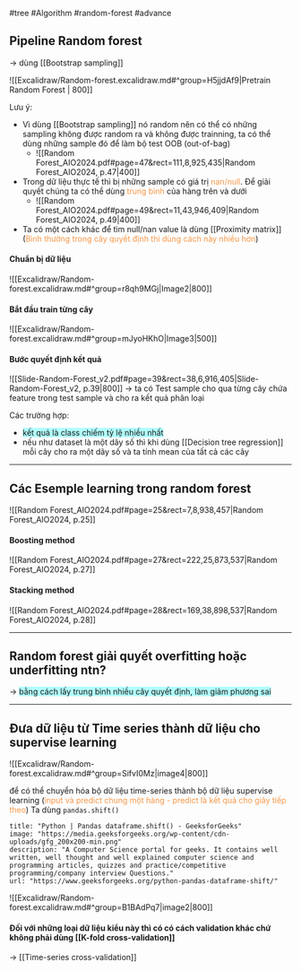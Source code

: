 #tree #Algorithm #random-forest #advance 

## Pipeline Random forest

-> dùng [[Bootstrap sampling]]

![[Excalidraw/Random-forest.excalidraw.md#^group=H5jjdAf9|Pretrain Random Forest | 800]]

Lưu ý:
- Vì dùng [[Bootstrap sampling]] nó random nên có thể có những sampling không được random ra và không được trainning, ta có thể dùng những sample đó để làm bộ test OOB (out-of-bag)
	- ![[Random Forest_AIO2024.pdf#page=47&rect=111,8,925,435|Random Forest_AIO2024, p.47|400]]
- Trong dữ liệu thực tế thì bị những sample có giá trị <font color="#f79646">nan/null</font>. Để giải quyết chúng ta có thể dùng <font color="#f79646">trung bình</font> của hàng trên và dưới 
	- ![[Random Forest_AIO2024.pdf#page=49&rect=11,43,946,409|Random Forest_AIO2024, p.49|400]]
- Ta có một cách khác để tìm null/nan value là dùng [[Proximity matrix]] (<font color="#f79646">Bình thường trong cây quyết định thì dùng cách này nhiều hơn</font>)

#### Chuẩn bị dữ liệu 
![[Excalidraw/Random-forest.excalidraw.md#^group=r8qh9MGj|Image2|800]]

#### Bắt đầu train từng cây
![[Excalidraw/Random-forest.excalidraw.md#^group=mJyoHKhO|Image3|500]]

#### Bước quyết định kết quả
![[Slide-Random-Forest_v2.pdf#page=39&rect=38,6,916,405|Slide-Random-Forest_v2, p.39|800]]
-> ta có Test sample cho qua từng cây chứa feature trong test sample và cho ra kết quả phân loại 

Các trường hợp:
-  <span style="background:#b1ffff">kết quả là class chiếm tỷ lệ nhiều nhất </span>
- nếu như dataset là một dãy số thì khi dùng [[Decision tree regression]] mỗi cây cho ra một dãy số và ta tính mean của tất cả các cây

---
## Các Esemple learning trong random forest
![[Random Forest_AIO2024.pdf#page=25&rect=7,8,938,457|Random Forest_AIO2024, p.25]]

#### Boosting method
![[Random Forest_AIO2024.pdf#page=27&rect=222,25,873,537|Random Forest_AIO2024, p.27]]

#### Stacking method
![[Random Forest_AIO2024.pdf#page=28&rect=169,38,898,537|Random Forest_AIO2024, p.28]]

---
## Random forest giải quyết overfitting hoặc underfitting ntn?

-> <span style="background:#b1ffff">bằng cách lấy trung bình nhiều cây quyết định, làm giảm phương sai</span>

---

## Đưa dữ liệu từ Time series thành dữ liệu cho supervise learning 

![[Excalidraw/Random-forest.excalidraw.md#^group=SifvI0Mz|image4|800]]

để có thể chuyển hóa bộ dữ liệu time-series thành bộ dữ liệu supervise learning (<font color="#f79646">input và predict chung một hàng - predict là kết quả cho giây tiếp theo</font>)
Ta dùng `pandas.shift()` 
```embed
title: "Python | Pandas dataframe.shift() - GeeksforGeeks"
image: "https://media.geeksforgeeks.org/wp-content/cdn-uploads/gfg_200x200-min.png"
description: "A Computer Science portal for geeks. It contains well written, well thought and well explained computer science and programming articles, quizzes and practice/competitive programming/company interview Questions."
url: "https://www.geeksforgeeks.org/python-pandas-dataframe-shift/"
```

![[Excalidraw/Random-forest.excalidraw.md#^group=B1BAdPq7|image2|800]]

#### Đối với những loại dữ liệu kiểu này thì có có cách validation khác chứ không phải dùng [[K-fold cross-validation]] 

-> [[Time-series cross-validation]] 